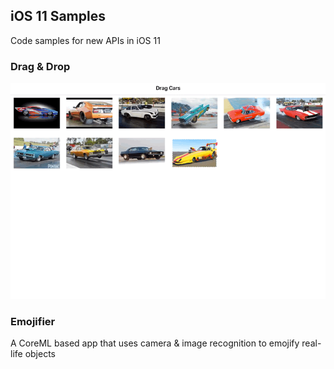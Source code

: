 ## iOS 11 Samples

Code samples for new APIs in iOS 11

### Drag & Drop

![Alt text](/Assets/Drag&Drop.gif?raw=true "Drag and Drop example")

### Emojifier

A CoreML based app that uses camera & image recognition to emojify real-life objects
